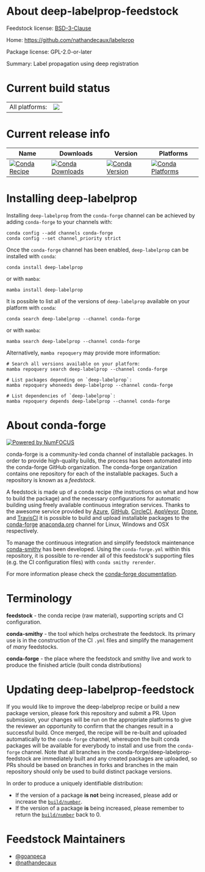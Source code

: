 About deep-labelprop-feedstock
==============================

Feedstock license: [BSD-3-Clause](https://github.com/conda-forge/deep-labelprop-feedstock/blob/main/LICENSE.txt)

Home: https://github.com/nathandecaux/labelprop

Package license: GPL-2.0-or-later

Summary: Label propagation using deep registration

Current build status
====================


<table><tr><td>All platforms:</td>
    <td>
      <a href="https://dev.azure.com/conda-forge/feedstock-builds/_build/latest?definitionId=20640&branchName=main">
        <img src="https://dev.azure.com/conda-forge/feedstock-builds/_apis/build/status/deep-labelprop-feedstock?branchName=main">
      </a>
    </td>
  </tr>
</table>

Current release info
====================

| Name | Downloads | Version | Platforms |
| --- | --- | --- | --- |
| [![Conda Recipe](https://img.shields.io/badge/recipe-deep--labelprop-green.svg)](https://anaconda.org/conda-forge/deep-labelprop) | [![Conda Downloads](https://img.shields.io/conda/dn/conda-forge/deep-labelprop.svg)](https://anaconda.org/conda-forge/deep-labelprop) | [![Conda Version](https://img.shields.io/conda/vn/conda-forge/deep-labelprop.svg)](https://anaconda.org/conda-forge/deep-labelprop) | [![Conda Platforms](https://img.shields.io/conda/pn/conda-forge/deep-labelprop.svg)](https://anaconda.org/conda-forge/deep-labelprop) |

Installing deep-labelprop
=========================

Installing `deep-labelprop` from the `conda-forge` channel can be achieved by adding `conda-forge` to your channels with:

```
conda config --add channels conda-forge
conda config --set channel_priority strict
```

Once the `conda-forge` channel has been enabled, `deep-labelprop` can be installed with `conda`:

```
conda install deep-labelprop
```

or with `mamba`:

```
mamba install deep-labelprop
```

It is possible to list all of the versions of `deep-labelprop` available on your platform with `conda`:

```
conda search deep-labelprop --channel conda-forge
```

or with `mamba`:

```
mamba search deep-labelprop --channel conda-forge
```

Alternatively, `mamba repoquery` may provide more information:

```
# Search all versions available on your platform:
mamba repoquery search deep-labelprop --channel conda-forge

# List packages depending on `deep-labelprop`:
mamba repoquery whoneeds deep-labelprop --channel conda-forge

# List dependencies of `deep-labelprop`:
mamba repoquery depends deep-labelprop --channel conda-forge
```


About conda-forge
=================

[![Powered by
NumFOCUS](https://img.shields.io/badge/powered%20by-NumFOCUS-orange.svg?style=flat&colorA=E1523D&colorB=007D8A)](https://numfocus.org)

conda-forge is a community-led conda channel of installable packages.
In order to provide high-quality builds, the process has been automated into the
conda-forge GitHub organization. The conda-forge organization contains one repository
for each of the installable packages. Such a repository is known as a *feedstock*.

A feedstock is made up of a conda recipe (the instructions on what and how to build
the package) and the necessary configurations for automatic building using freely
available continuous integration services. Thanks to the awesome service provided by
[Azure](https://azure.microsoft.com/en-us/services/devops/), [GitHub](https://github.com/),
[CircleCI](https://circleci.com/), [AppVeyor](https://www.appveyor.com/),
[Drone](https://cloud.drone.io/welcome), and [TravisCI](https://travis-ci.com/)
it is possible to build and upload installable packages to the
[conda-forge](https://anaconda.org/conda-forge) [anaconda.org](https://anaconda.org/)
channel for Linux, Windows and OSX respectively.

To manage the continuous integration and simplify feedstock maintenance
[conda-smithy](https://github.com/conda-forge/conda-smithy) has been developed.
Using the ``conda-forge.yml`` within this repository, it is possible to re-render all of
this feedstock's supporting files (e.g. the CI configuration files) with ``conda smithy rerender``.

For more information please check the [conda-forge documentation](https://conda-forge.org/docs/).

Terminology
===========

**feedstock** - the conda recipe (raw material), supporting scripts and CI configuration.

**conda-smithy** - the tool which helps orchestrate the feedstock.
                   Its primary use is in the construction of the CI ``.yml`` files
                   and simplify the management of *many* feedstocks.

**conda-forge** - the place where the feedstock and smithy live and work to
                  produce the finished article (built conda distributions)


Updating deep-labelprop-feedstock
=================================

If you would like to improve the deep-labelprop recipe or build a new
package version, please fork this repository and submit a PR. Upon submission,
your changes will be run on the appropriate platforms to give the reviewer an
opportunity to confirm that the changes result in a successful build. Once
merged, the recipe will be re-built and uploaded automatically to the
`conda-forge` channel, whereupon the built conda packages will be available for
everybody to install and use from the `conda-forge` channel.
Note that all branches in the conda-forge/deep-labelprop-feedstock are
immediately built and any created packages are uploaded, so PRs should be based
on branches in forks and branches in the main repository should only be used to
build distinct package versions.

In order to produce a uniquely identifiable distribution:
 * If the version of a package **is not** being increased, please add or increase
   the [``build/number``](https://docs.conda.io/projects/conda-build/en/latest/resources/define-metadata.html#build-number-and-string).
 * If the version of a package **is** being increased, please remember to return
   the [``build/number``](https://docs.conda.io/projects/conda-build/en/latest/resources/define-metadata.html#build-number-and-string)
   back to 0.

Feedstock Maintainers
=====================

* [@goanpeca](https://github.com/goanpeca/)
* [@nathandecaux](https://github.com/nathandecaux/)

